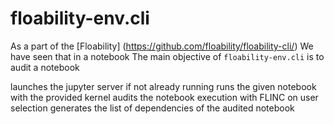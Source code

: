 # floability-env.cli

As a part of the [Floability] (https://github.com/floability/floability-cli/) We have seen that in a notebook 
The main objective of `floability-env.cli` is to audit a notebook 

launches the jupyter server if not already running
runs the given notebook with the provided kernel
audits the notebook execution with FLINC on user selection
generates the list of dependencies of the audited notebook
